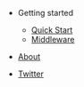 * Getting started
  * [Quick Start](./quickstart.md)
  * [Middleware](./middleware.md)

* [About](./about.md)
* [Twitter](https://twitter.com/foxqlcom)